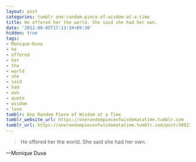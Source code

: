```yaml
---
layout: post
categories: tumblr one-random-piece-of-wisdom-at-a-time
title: He offered her the world. She said she had her own.
date: '2012-09-05T17:13:34+09:30'
hidden: true
tags:
- Monique-Duva
- he
- offered
- her
- the
- world
- she
- said
- had
- own
- quote
- wisdom
- love
tumblr: One Random Piece of Wisdom at a Time
tumblr_website_url: https://onerandompieceofwisdomatatime.tumblr.com
tumblr_url: https://onerandompieceofwisdomatatime.tumblr.com/post/30923964022/he-offered-her-the-world-she-said-she-had-her
---
```

> He offered her the world. She said she had her own.

—Monique Duva
